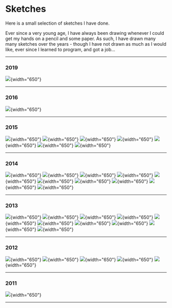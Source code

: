 
# Sketches

Here is a small selection of sketches I have done.

Ever since a very young age, I have always been drawing whenever
I could get my hands on a pencil and some paper. As such, I have
drawn many many sketches over the years - though I have not drawn
as much as I would like, ever since I learned to program, and got a job...

---

### 2019

![](2019_strider.jpg){width="650"}

---

### 2016

![](2016_dump_ETE-L2.png){width="650"}

---

### 2015

![](2015_BindingOfIsaac-7sins.png){width="650"}
![](2015_chardesign_monster.png){width="650"}
![](2015_dump_FireEmblem.png){width="650"}
![](2015_dump_after-partiels.png){width="650"}
![](2015_dump_scenery.png){width="650"}
![](2015_dump_summer.png){width="650"}
![](2015_nsfw.png){width="650"}

---

### 2014

![](2014_dump_charadesigns.png){width="650"}
![](2014_dump_WindWaker.png){width="650"}
![](2014_dump_Pre-BAC.png){width="650"}
![](2014_dump_fanart.png){width="650"}
![](2014_dump_CaveStory-PowerJesus.png){width="650"}
![](2014_Baegal_rose-n-dave.png){width="650"}
![](2014_Balrog.png){width="650"}
![](2014_FFVII-Cloud.png){width="650"}
![](2014_android.png){width="650"}
![](2014_blackeye.png){width="650"}

---

### 2013

![](2013_dump_girls.png){width="650"}
![](2013_Kiti.png){width="650"}
![](2013_Virtuaboy.png){width="650"}
![](2013_Chris2balls.png){width="650"}
![](2013_CrappyBlueLuigi.png){width="650"}
![](2013_Devicho.png){width="650"}
![](2013_Sketchasaurus.png){width="650"}
![](2013_batman.png){width="650"}
![](2013_demon.png){width="650"}
![](2013_zodiac.png){width="650"}

---

### 2012

![](2012_dump_Prasville.png){width="650"}
![](2012_chardesign.png){width="650"}
![](2012_chardesign-robots.png){width="650"}
![](2012_novabuster2.png){width="650"}
![](2012_pokemans.png){width="650"}

---

### 2011

![](2011_Blon.png){width="650"}

---
